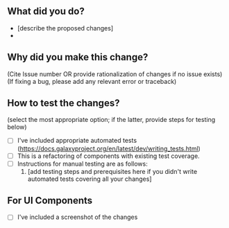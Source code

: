## What did you do? 
- [describe the proposed changes]
- 


## Why did you make this change?
(Cite Issue number OR provide rationalization of changes if no issue exists)
(If fixing a bug, please add any relevant error or traceback)


## How to test the changes? 
(select the most appropriate option; if the latter, provide steps for testing below)
- [ ] I've included appropriate automated tests (https://docs.galaxyproject.org/en/latest/dev/writing_tests.html)
- [ ] This is a refactoring of components with existing test coverage.
- [ ] Instructions for manual testing are as follows:
  1. [add testing steps and prerequisites here if you didn't write automated tests covering all your changes]

## For UI Components
- [ ] I've included a screenshot of the changes
